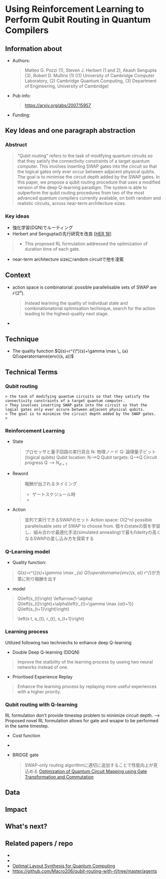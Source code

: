 # Using Reinforcement Learning to Perform Qubit Routing in Quantum Compilers

## Information about
- Authors: 
  > Matteo G. Pozzi (1), Steven J. Herbert (1 and 2), Akash Sengupta (3), Robert D. Mullins (1) ((1) University of Cambridge Computer Laboratory, (2) Cambridge Quantum Computing, (3) Department of Engineering, University of Cambridge)
- Pub info:
  > https://arxiv.org/abs/2007.15957
- Funding:
  > 

## Key Ideas and one paragraph abstraction

### Abstruct
> "Qubit routing" refers to the task of modifying quantum circuits so that they satisfy the connectivity constraints of a target quantum computer. This involves inserting SWAP gates into the circuit so that the logical gates only ever occur between adjacent physical qubits. The goal is to minimise the circuit depth added by the SWAP gates. In this paper, we propose a qubit routing procedure that uses a modified version of the deep Q-learning paradigm. The system is able to outperform the qubit routing procedures from two of the most advanced quantum compilers currently available, on both random and realistic circuits, across near-term architecture sizes.

### Key ideas
- 強化学習(DQN)でルーティング
- Herbert and Senguptaの先行研究を改良 [[HER 18]]
> - This proposed RL formulation addressed the optimization of duration time of each gate.
> 
- near-term architecture sizeにrandom circuitで他を凌駕


## Context
- action space is combinatorial: possible parallelisable sets of SWAP are $\mathcal{O}(2^n)$. 
    > Instead learining the quality of individual state and combinationatorial optimisation technique, search for the action leading to the highest-quality next stage. 
    > 
- 

## Technique
- The quality function
    $Q(s)=r^{\*}(s)+\gamma \max \_ {a} Q(\operatorname{env}(s, a))$
    > 
## Technical Terms
### Qubit routing
    > the task of modifying quantum circuits so that they satisfy the connectivity constraints of a target quantum computer.
    > They involves inserting SWAP gate into the circuit so that the logial gates only ever occure between adjacent physical qubits. 
    > The goal is to minimise the circuit depth added by the SWAP gates.
    > 

### Reinforcement Learning
- State
    > プロセッサと量子回路の実行具合
    > N: 物理ノード
    > Q: 論理量子ビット(logical qubits)
    > Qubit location: N-->Q
    > Qubit targets: Q-->Q
    > Circuit progress Q --> $N_{d+1}$
- Reword
    > 報酬が出されるタイミング
    > - ゲートスケジュール時
    > - 
- Action 
    > 並列で実行できるSWAPのセット
    > Action space: O(2^n) possible parallelisable sets of SWAP to choose from.
    > 個々のstateの質を学習し、組み合わせ最適化手法(simulated annealing)で最もfidelityの高くなるSWAPの差し込み方を探索する

### Q-Learning model
- Quality function: 
> Q(s)=r^{*}(s)+\gamma \max _{a} Q(\operatorname{env}(s, a))
> r^{*}が方策に則り報酬を出す

- model
> Q\left(s_{t}\right) \leftarrow(1-\alpha) Q\left(s_{t}\right)+\alpha\left(r_{t}+\gamma \max _{a_{t+1}} Q\left(s_{t+1}\right)\right)
> 
> \left(s t, a_{t}, r_{t}, s_{t+1}\right)

### Learning process

Utilized following two techniechs to enhance deep Q-learning

- Double Deep Q-learning (DDQN)
> Improve the statbility of the learning process by useing two neural networks instead of one.
- Prioritised Experience Replay
> Enhance the learning process by replaying more useful experiences with a higher priority.

### Qubit routing with Q-learning

RL formulation don't provide timestep problem to minimize circuit depth.
--> Proposed novel RL formulation allows for gate and wsapw to be performed in the same timestep.



- Cost function
- 


- BRIDGE gate
    > SWAP-only routing algorithmに適切に追加することで性能向上が見込める
    > [Optimization of Quantum Circuit Mapping using Gate Transformation and Commutation](https://arxiv.org/abs/1907.02686)

## Data

## Impact


## What's next?


## Related papers / repo
- [HER 18]: https://arxiv.org/abs/1812.11619 
- 
- [Optimal Layout Synthesis for Quantum Computing](/G4yhNekWQ2y4dFS8Kdp08A)
- https://github.com/Macro206/qubit-routing-with-rl/tree/master/agents


